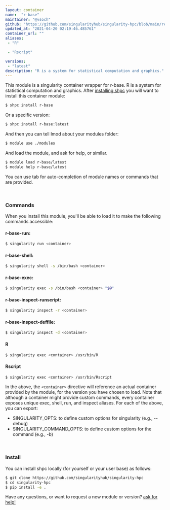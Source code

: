 ```yaml
---
layout: container
name:  "r-base"
maintainer: "@vsoch"
github: "https://github.com/singularityhub/singularity-hpc/blob/main/registry/r-base/container.yaml"
updated_at: "2021-04-20 02:19:46.485761"
container_url: ""
aliases:
 - "R"

 - "Rscript"

versions:
 - "latest"
description: "R is a system for statistical computation and graphics."
---
```


This module is a singularity container wrapper for r-base.
R is a system for statistical computation and graphics.
After [installing shpc](#install) you will want to install this container module:

```bash
$ shpc install r-base
```

Or a specific version:

```bash
$ shpc install r-base:latest
```

And then you can tell lmod about your modules folder:

```bash
$ module use ./modules
```

And load the module, and ask for help, or similar.

```bash
$ module load r-base/latest
$ module help r-base/latest
```

You can use tab for auto-completion of module names or commands that are provided.

<br>

### Commands

When you install this module, you'll be able to load it to make the following commands accessible:

#### r-base-run:

```bash
$ singularity run <container>
```

#### r-base-shell:

```bash
$ singularity shell -s /bin/bash <container>
```

#### r-base-exec:

```bash
$ singularity exec -s /bin/bash <container> "$@"
```

#### r-base-inspect-runscript:

```bash
$ singularity inspect -r <container>
```

#### r-base-inspect-deffile:

```bash
$ singularity inspect -d <container>
```


#### R
       
```bash
$ singularity exec <container> /usr/bin/R
```


#### Rscript
       
```bash
$ singularity exec <container> /usr/bin/Rscript
```



In the above, the `<container>` directive will reference an actual container provided
by the module, for the version you have chosen to load. Note that although a container
might provide custom commands, every container exposes unique exec, shell, run, and
inspect aliases. For each of the above, you can export:

 - SINGULARITY_OPTS: to define custom options for singularity (e.g., --debug)
 - SINGULARITY_COMMAND_OPTS: to define custom options for the command (e.g., -b)

<br>
  
### Install

You can install shpc locally (for yourself or your user base) as follows:

```bash
$ git clone https://github.com/singularityhub/singularity-hpc
$ cd singularity-hpc
$ pip install -e .
```

Have any questions, or want to request a new module or version? [ask for help!](https://github.com/singularityhub/singularity-hpc/issues)